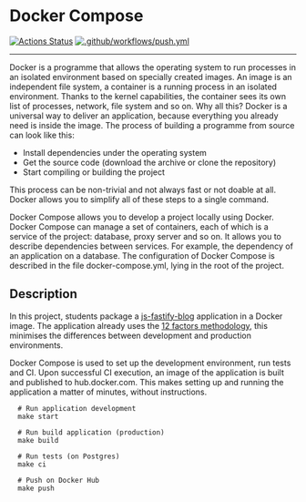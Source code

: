 # Docker Compose

[![Actions Status](https://github.com/ilrosch/docker-project-74/actions/workflows/hexlet-check.yml/badge.svg)](https://github.com/ilrosch/docker-project-74/actions) [![.github/workflows/push.yml](https://github.com/ilrosch/docker-project-74/actions/workflows/push.yml/badge.svg)](https://github.com/ilrosch/docker-project-74/actions/workflows/push.yml)

---

Docker is a programme that allows the operating system to run processes in an isolated environment based on specially created images. An image is an independent file system, a container is a running process in an isolated environment. Thanks to the kernel capabilities, the container sees its own list of processes, network, file system and so on. Why all this? Docker is a universal way to deliver an application, because everything you already need is inside the image. The process of building a programme from source can look like this:

- Install dependencies under the operating system
- Get the source code (download the archive or clone the repository)
- Start compiling or building the project

This process can be non-trivial and not always fast or not doable at all. Docker allows you to simplify all of these steps to a single command.

Docker Compose allows you to develop a project locally using Docker. Docker Compose can manage a set of containers, each of which is a service of the project: database, proxy server and so on. It allows you to describe dependencies between services. For example, the dependency of an application on a database. The configuration of Docker Compose is described in the file docker-compose.yml, lying in the root of the project.

## Description
In this project, students package a [js-fastify-blog](https://github.com/hexlet-components/js-fastify-blog) application in a Docker image. The application already uses the [12 factors methodology](https://12factor.net/), this minimises the differences between development and production environments.

Docker Compose is used to set up the development environment, run tests and CI. Upon successful CI execution, an image of the application is built and published to hub.docker.com. This makes setting up and running the application a matter of minutes, without instructions.


```console
  # Run application development
  make start

  # Run build application (production)
  make build

  # Run tests (on Postgres)
  make ci 

  # Push on Docker Hub
  make push
```